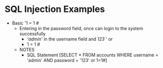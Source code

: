 # SQL Injection Examples

- Basic '1 = 1 #
    - Entering in the password field, once can login to the system successfully
        + *'admin'* in the username field and *123 '* or
        + 1 = 1 #
    - NOTES
        + SQL Statement  [SELECT * FROM accounts WHERE username = 'admin' AND password = '123' or 1=1#]